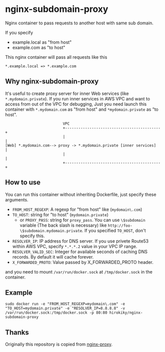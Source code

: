 # nginx-subdomain-proxy

Nginx container to pass requests to another host with same sub domain.

If you specify

* example.local as "from host"
* example.com as "to host"

This nginx container will pass all requests like this

```
*.example.local => *.example.com
```

## Why nginx-subdomain-proxy

It's useful to create proxy server for inner Web services (like `*.mydomain.private`).
If you run inner services in AWS VPC and want to access from out of the VPC for debugging,
Just you need launch this container with `*.mydomain.com` as "from host" and `*mydomain.private` as "to host".

```
                          VPC
                          +-------------------------------------------+
                          |                                           |
[Web] *.mydomain.com--> proxy -> *.mydomain.private [inner services]  |
                          |                                           |
                          +-------------------------------------------+

```

## How to use

You can run this container without inheriting Dockerfile, just specify these arguments.

* `FROM_HOST_REGEXP`: A regexp for "from host" like (`mydomain\.com`)
* `TO_HOST`: string for "to host" (`mydomain.private`)
    * or `PROXY_PASS`: string for `proxy_pass`. You can use `\$subdomain` variable (The back slash is necessary) like `http://foo-\$subdomain.mydomain.private`. If you specified `TO_HOST`, don't specify this.
* `RESOLVER_IP`: IP address for DNS server. If you use privete Route53 within AWS VPC, specify `*.*.*.2` value in your VPC IP range.
* `RESOLVER_VALID_SEC`: Integer for available seconds of caching DNS records. By default it will cache forever.
* `X_FORWARDED_PROTO`: Value passed by X_FORWARDED_PROTO header.

and you need to mount `/var/run/docker.sock` at `/tmp/docker.sock` in the container.

## Example

```
sudo docker run -e "FROM_HOST_REGEXP=mydomain\.com" -e "TO_HOST=mydomain.private" -e "RESOLVER_IP=8.8.8.8" -v /var/run/docker.sock:/tmp/docker.sock -p 80:80 hirokiky/nginx-subdomain-proxy
```

## Thanks

Originally this repository is copied from [nginx-proxy](https://github.com/jwilder/nginx-proxy).
